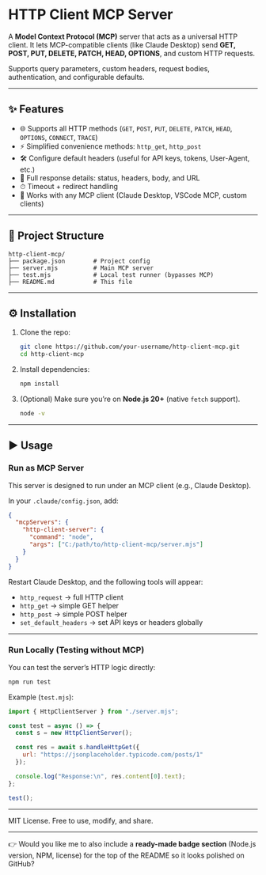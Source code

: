 
# HTTP Client MCP Server

A **Model Context Protocol (MCP)** server that acts as a universal HTTP client.
It lets MCP-compatible clients (like Claude Desktop) send **GET, POST, PUT, DELETE, PATCH, HEAD, OPTIONS**, and custom HTTP requests.

Supports query parameters, custom headers, request bodies, authentication, and configurable defaults.

---

## ✨ Features

* 🌐 Supports all HTTP methods (`GET`, `POST`, `PUT`, `DELETE`, `PATCH`, `HEAD`, `OPTIONS`, `CONNECT`, `TRACE`)
* ⚡ Simplified convenience methods: `http_get`, `http_post`
* 🛠 Configure default headers (useful for API keys, tokens, User-Agent, etc.)
* 📑 Full response details: status, headers, body, and URL
* ⏱ Timeout + redirect handling
* 🧰 Works with any MCP client (Claude Desktop, VSCode MCP, custom clients)

---

## 📂 Project Structure

```
http-client-mcp/
├── package.json        # Project config
├── server.mjs          # Main MCP server
├── test.mjs            # Local test runner (bypasses MCP)
├── README.md           # This file
```

---

## ⚙️ Installation

1. Clone the repo:

   ```bash
   git clone https://github.com/your-username/http-client-mcp.git
   cd http-client-mcp
   ```

2. Install dependencies:

   ```bash
   npm install
   ```

3. (Optional) Make sure you’re on **Node.js 20+** (native `fetch` support).

   ```bash
   node -v
   ```

---

## ▶️ Usage

### Run as MCP Server

This server is designed to run under an MCP client (e.g., Claude Desktop).

In your `.claude/config.json`, add:

```json
{
  "mcpServers": {
    "http-client-server": {
      "command": "node",
      "args": ["C:/path/to/http-client-mcp/server.mjs"]
    }
  }
}
```

Restart Claude Desktop, and the following tools will appear:

* `http_request` → full HTTP client
* `http_get` → simple GET helper
* `http_post` → simple POST helper
* `set_default_headers` → set API keys or headers globally

---

### Run Locally (Testing without MCP)

You can test the server’s HTTP logic directly:

```bash
npm run test
```

Example (`test.mjs`):

```js
import { HttpClientServer } from "./server.mjs";

const test = async () => {
  const s = new HttpClientServer();

  const res = await s.handleHttpGet({
    url: "https://jsonplaceholder.typicode.com/posts/1"
  });

  console.log("Response:\n", res.content[0].text);
};

test();
```

---


MIT License. Free to use, modify, and share.

---

👉 Would you like me to also include a **ready-made badge section** (Node.js version, NPM, license) for the top of the README so it looks polished on GitHub?
